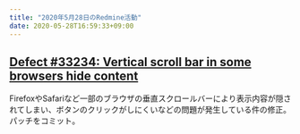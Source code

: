 ```yaml
---
title: "2020年5月28日のRedmine活動"
date: 2020-05-28T16:59:33+09:00
---
```


## [Defect #33234: Vertical scroll bar in some browsers hide content](https://www.redmine.org/issues/33234)

FirefoxやSafariなど一部のブラウザの垂直スクロールバーにより表示内容が隠されてしまい、ボタンのクリックがしにくいなどの問題が発生している件の修正。パッチをコミット。
